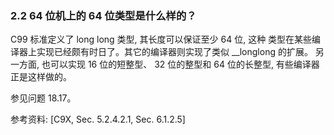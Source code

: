 ### 2.2 64 位机上的 64 位类型是什么样的？
C99 标准定义了 long long 类型, 其长度可以保证至少 64 位, 这种 类型在某些编译器上实现已经颇有时日了。其它的编译器则实现了类似  __longlong 的扩展。 另一方面, 也可以实现 16 位的短整型、 32 位的整型和 64 位的长整型, 有些编译器正是这样做的。

参见问题 18.17。

参考资料: [C9X, Sec. 5.2.4.2.1, Sec. 6.1.2.5]
